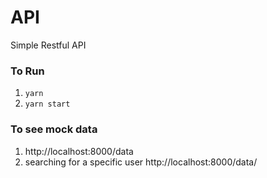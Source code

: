 # API
Simple Restful API

### To Run
1. `yarn`
2. `yarn start` 


### To see mock data
1. http://localhost:8000/data
2. searching for a specific user http://localhost:8000/data/<userid>



